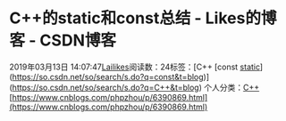 # C++的static和const总结 - Likes的博客 - CSDN博客
2019年03月13日 14:07:47[Lailikes](https://me.csdn.net/songchuwang1868)阅读数：24标签：[C++																[const																[static](https://so.csdn.net/so/search/s.do?q=static&t=blog)](https://so.csdn.net/so/search/s.do?q=const&t=blog)](https://so.csdn.net/so/search/s.do?q=C++&t=blog)
个人分类：[C++](https://blog.csdn.net/songchuwang1868/article/category/7898933)
[https://www.cnblogs.com/phpzhou/p/6390869.html](https://www.cnblogs.com/phpzhou/p/6390869.html)
